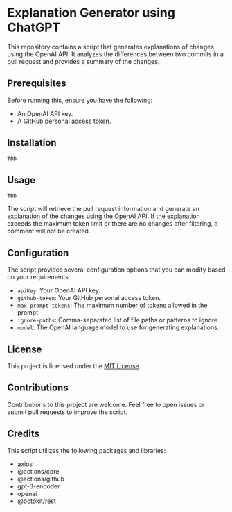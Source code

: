 # Explanation Generator using ChatGPT

This repository contains a script that generates explanations of changes using the OpenAI API. It analyzes the differences between two commits in a pull request and provides a summary of the changes.

## Prerequisites

Before running this, ensure you have the following:

- An OpenAI API key.
- A GitHub personal access token.

## Installation

   ```
   TBD
   ```

## Usage

   ```
   TBD
   ```

The script will retrieve the pull request information and generate an explanation of the changes using the OpenAI API. If the explanation exceeds the maximum token limit or there are no changes after filtering, a comment will not be created.

## Configuration

The script provides several configuration options that you can modify based on your requirements:

- `apiKey`: Your OpenAI API key.
- `github-token`: Your GitHub personal access token.
- `max-prompt-tokens`: The maximum number of tokens allowed in the prompt.
- `ignore-paths`: Comma-separated list of file paths or patterns to ignore.
- `model`: The OpenAI language model to use for generating explanations.

## License

This project is licensed under the [MIT License](LICENSE).

## Contributions

Contributions to this project are welcome. Feel free to open issues or submit pull requests to improve the script.

## Credits

This script utilizes the following packages and libraries:

- axios
- @actions/core
- @actions/github
- gpt-3-encoder
- openai
- @octokit/rest
